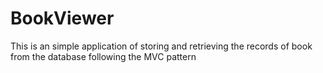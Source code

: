 # BookViewer
This is an simple application of storing and retrieving the records of book from the database following the MVC pattern
